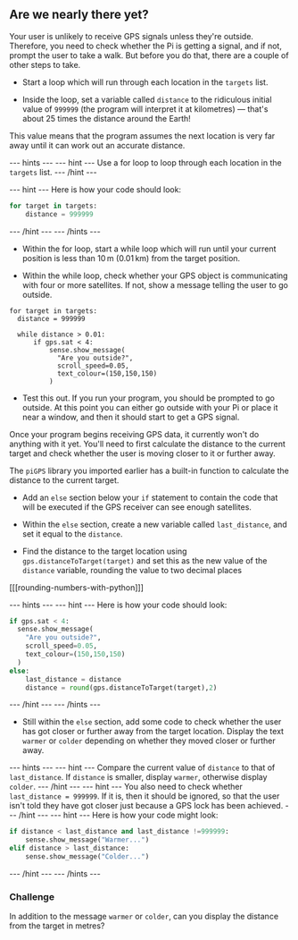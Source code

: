 ## Are we nearly there yet?

Your user is unlikely to receive GPS signals unless they're outside. Therefore, you need to check whether the Pi is getting a signal, and if not, prompt the user to take a walk. But before you do that, there are a couple of other steps to take.

+ Start a loop which will run through each location in the `targets` list.

+ Inside the loop, set a variable called `distance` to the ridiculous initial value of `999999` (the program will interpret it at kilometres) — that's about 25 times the distance around the Earth!

This value means that the program assumes the next location is very far away until it can work out an accurate distance.

--- hints ---
--- hint ---
Use a for loop to loop through each location in the `targets` list.
--- /hint ---

--- hint ---
Here is how your code should look:

```python
for target in targets:
    distance = 999999
```
--- /hint ---
--- /hints ---

+ Within the for loop, start a while loop which will run until your current position is less than 10 m (0.01 km) from the target position.


+ Within the while loop, check whether your GPS object is communicating with four or more satellites. If not, show a message telling the user to go outside.

```python3
for target in targets:
  distance = 999999

  while distance > 0.01:
      if gps.sat < 4:
          sense.show_message(
            "Are you outside?",
            scroll_speed=0.05,
            text_colour=(150,150,150)
          )

```

+ Test this out. If you run your program, you should be prompted to go outside. At this point you can either go outside with your Pi or place it near a window, and then it should start to get a GPS signal.

Once your program begins receiving GPS data, it currently won't do anything with it yet. You'll need to first calculate the distance to the current target and check whether the user is moving closer to it or further away.

The `piGPS` library you imported earlier has a built-in function to calculate the distance to the current target.

+ Add an `else` section below your `if` statement to contain the code that will be executed if the GPS receiver can see enough satellites.

+ Within the `else` section, create a new variable called `last_distance`, and set it equal to the `distance`.

+ Find the distance to the target location using `gps.distanceToTarget(target)` and set this as the new value of the `distance` variable, rounding the value to two decimal places

[[[rounding-numbers-with-python]]]

--- hints ---
--- hint ---
Here is how your code should look:
```python
if gps.sat < 4:
  sense.show_message(
    "Are you outside?",
    scroll_speed=0.05,
    text_colour=(150,150,150)
  )
else:
    last_distance = distance
    distance = round(gps.distanceToTarget(target),2)
```
--- /hint ---
--- /hints ---

+ Still within the `else` section, add some code to check whether the user has got closer or further away from the target location. Display the text `warmer` or `colder` depending on whether they moved closer or further away.

--- hints ---
--- hint ---
Compare the current value of `distance` to that of `last_distance`. If `distance` is smaller, display `warmer`, otherwise display `colder`.
--- /hint ---
--- hint ---
You also need to check whether `last_distance = 999999`. If it is, then it should be ignored, so that the user isn't told they have got closer just because a GPS lock has been achieved.
--- /hint ---
--- hint ---
Here is how your code might look:

```python
if distance < last_distance and last_distance !=999999:
    sense.show_message("Warmer...")
elif distance > last_distance:
    sense.show_message("Colder...")
```
--- /hint ---
--- /hints ---

### Challenge
In addition to the message `warmer` or `colder`, can you display the distance from the target in metres?
